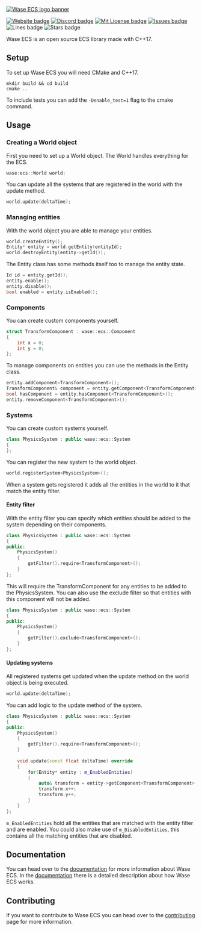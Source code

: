 [![Wase ECS logo banner](http://wase-ecs.com/img/banner.png)](https://wase-ecs.com/)

[![Website badge](https://img.shields.io/website?up_message=online&url=https%3A%2F%2Fwase-ecs.com%2F)](https://wase-ecs.com/)
[![Discord badge](https://img.shields.io/discord/864845724444393472?label=discord)](https://discord.gg/2RBMMxMJ7R)
[![Mit License badge](https://img.shields.io/apm/l/vim-mode)](https://github.com/Wase-ECS/wase-ecs/blob/main/LICENSE)
[![Issues badge](https://img.shields.io/github/issues/Wase-ECS/wase-ecs)](https://github.com/Wase-ECS/wase-ecs/issues)
![Lines badge](https://img.shields.io/tokei/lines/github/Wase-ECS/wase-ecs)
![Stars badge](https://img.shields.io/github/stars/Wase-ECS/wase-ecs?style=social)

Wase ECS is an open source ECS library made with C++17.

## Setup
To set up Wase ECS you will need CMake and C++17.
```
mkdir build && cd build
cmake ..
```
To include tests you can add the `-Denable_test=1` flag to the cmake command.

## Usage

### Creating a World object
First you need to set up a World object. The World handles everything for the ECS.
```c++
wase:ecs::World world;
```

You can update all the systems that are registered in the world with the update method.
```c++
world.update(deltaTime);
```

### Managing entities
With the world object you are able to manage your entities.
```c++
world.createEntity();
Entity* entity = world.getEntity(entityId);
world.destroyEntity(entity->getId());
```

The Entity class has some methods itself too to manage the entity state.
```c++
Id id = entity.getId();
entity.enable();
entity.disable();
bool enabled = entity.isEnabled();
```

### Components
You can create custom components yourself.
```c++
struct TransformComponent : wase::ecs::Component
{
    int x = 0;
    int y = 0;
};
```

To manage components on entities you can use the methods in the Entity class.
```c++
entity.addComponent<TransformComponent>();
TransformComponent& component = entity.getComponent<TransformComponent>();
bool hasComponent = entity.hasComponent<TransformComponent>();
entity.removeComponent<TransformComponent>();
```

### Systems
You can create custom systems yourself.
```c++
class PhysicsSystem : public wase::ecs::System 
{
};
```

You can register the new system to the world object.
```c++
world.registerSystem<PhysicsSystem>();
```
When a system gets registered it adds all the entities in the world to it that match the entity filter.

#### Entity filter
With the entity filter you can specify which entities should be added to the system depending on their components.
```c++
class PhysicsSystem : public wase::ecs::System 
{
public:
    PhysicsSystem()
    {
        getFilter().require<TransformComponent>();
    }
};
```
This will require the TransformComponent for any entities to be added to the PhysicsSystem.
You can also use the exclude filter so that entities with this component will not be added.
```c++
class PhysicsSystem : public wase::ecs::System 
{
public:
    PhysicsSystem()
    {
        getFilter().exclude<TransformComponent>();
    }
};
```

#### Updating systems
All registered systems get updated when the update method on the world object is being executed.
```c++
world.update(deltaTime);
```

You can add logic to the update method of the system.
```c++
class PhysicsSystem : public wase::ecs::System 
{
public:
    PhysicsSystem()
    {
        getFilter().require<TransformComponent>();
    }
    
    void update(const float deltaTime) override
    {
        for(Entity* entity : m_EnabledEntities)
        {
            auto& transform = entity->getComponent<TransformComponent>();
            transform.x++;
            transform.y++;
        }
    }
};
```
`m_EnabledEntities` hold all the entities that are matched with the entity filter and are enabled. You could also make use of `m_DisabledEntities`, this contains all the matching entities that are disabled.

## Documentation
You can head over to the [documentation](https://wase-ecs.com/documentation) for more information about Wase ECS. In the [documentation](https://wase-ecs.com/documentation) there is a detailed description about how Wase ECS works.

## Contributing
If you want to contribute to Wase ECS you can head over to the [contributing](https://github.com/Wase-ECS/wase-ecs/blob/main/CONTRIBUTING.md) page for more information.
